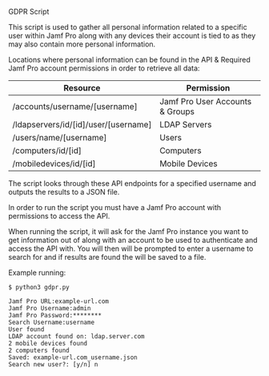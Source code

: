 GDPR Script

This script is used to gather all personal information related to a specific user within Jamf Pro along with any devices their account is tied to as they may also contain more personal information.

Locations where personal information can be found in the API & Required Jamf Pro account permissions in order to retrieve all data:

| Resource                             | Permission |
| ------------------------------------ | ------------------------------- |
| /accounts/username/[username]        | Jamf Pro User Accounts & Groups |
| /ldapservers/id/[id]/user/[username] | LDAP Servers |
| /users/name/[username]               | Users |
| /computers/id/[id]                   | Computers |
| /mobiledevices/id/[id]               | Mobile Devices |

The script looks through these API endpoints for a specified username and outputs the results to a JSON file.

In order to run the script you must have a Jamf Pro account with permissions to access the API.

When running the script, it will ask for the Jamf Pro instance you want to get information out of along with an account to be used to authenticate and access the API with. You will then will be prompted to enter a username to search for and if results are found the will be saved to a file.

Example running:
```
$ python3 gdpr.py

Jamf Pro URL:example-url.com
Jamf Pro Username:admin
Jamf Pro Password:********
Search Username:username
User found
LDAP account found on: ldap.server.com
2 mobile devices found
2 computers found
Saved: example-url.com_username.json
Search new user?: [y/n] n
```
